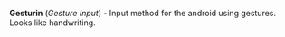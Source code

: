 **Gesturin** (_Gesture Input_) - Input method for the android using gestures. Looks like handwriting.